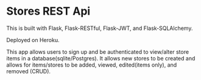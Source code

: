 # Stores REST Api

This is built with Flask, Flask-RESTful, Flask-JWT, and Flask-SQLAlchemy.

Deployed on Heroku.

This app allows users to sign up and be authenticated to view/alter store items
in a database(sqlite/Postgres).  It allows new stores to be created and allows
for items/stores to be added, viewed, edited(items only), and removed (CRUD).
